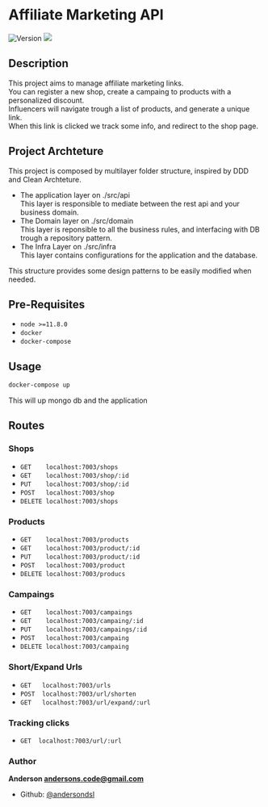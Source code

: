 <h1 >Affiliate Marketing API</h1>
<p>
  <img alt="Version" src="https://img.shields.io/badge/version-0.0.1-blue.svg?cacheSeconds=2592000" />
  <img src="https://img.shields.io/badge/node-%3E%3D11.8.0-blue.svg" />
</p>

## Description
  This project aims to manage affiliate marketing links.\
  You can register a new shop, create a campaing to products with a personalized discount.\
  Influencers will navigate trough a list of products, and generate a unique link.\
  When this link is clicked we track some info, and redirect to the shop page.

## Project Archteture
  This project is composed by multilayer folder structure, inspired by DDD and Clean Archteture.
  - The application layer on ./src/api\
    This layer is responsible to mediate between the rest api and your business domain.
  - The Domain layer on ./src/domain\
    This layer is reponsible to all the business rules, and interfacing with DB trough a repository pattern.
  - The Infra Layer on ./src/infra\
    This layer contains configurations for the application and the database.

  This structure provides some design patterns to be easily modified when needed.

## Pre-Requisites
- `node >=11.8.0`
- `docker`
- `docker-compose`

## Usage

```sh
docker-compose up
```
This will up mongo db and the application

## Routes

  ### Shops
  - `GET    localhost:7003/shops`
  - `GET    localhost:7003/shop/:id`
  - `PUT    localhost:7003/shop/:id`
  - `POST   localhost:7003/shop`
  - `DELETE localhost:7003/shops`

  ### Products
  - `GET    localhost:7003/products`
  - `GET    localhost:7003/product/:id`
  - `PUT    localhost:7003/product/:id`
  - `POST   localhost:7003/product`
  - `DELETE localhost:7003/producs`

  ### Campaings
  - `GET    localhost:7003/campaings`
  - `GET    localhost:7003/campaing/:id`
  - `PUT    localhost:7003/campaings/:id`
  - `POST   localhost:7003/campaing`
  - `DELETE localhost:7003/campaing`

  ### Short/Expand Urls
  - `GET   localhost:7003/urls`
  - `POST  localhost:7003/url/shorten`
  - `GET   localhost:7003/url/expand/:url`

  ### Tracking clicks 
  - `GET  localhost:7003/url/:url`

### Author 
**Anderson <andersons.code@gmail.com>**

* Github: [@andersondsl](https://github.com/andersondsl)
